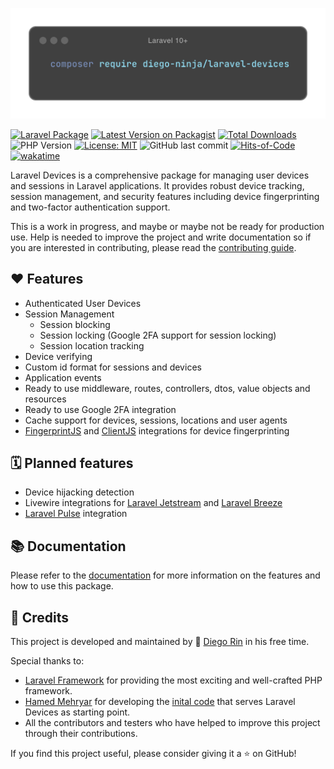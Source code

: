 <p align="center">
    <img src="./.github/assets/logo.png" alt="Laravel Devices Logo"/>
</p>

[![Laravel Package](https://img.shields.io/badge/Laravel%2010+%20Package-red?logo=laravel&logoColor=white)](https://www.laravel.com)
[![Latest Version on Packagist](https://img.shields.io/packagist/v/diego-ninja/laravel-devices.svg?style=flat&color=blue)](https://packagist.org/packages/diego-ninja/laravel-devices)
[![Total Downloads](https://img.shields.io/packagist/dt/diego-ninja/laravel-devices.svg?style=flat&color=blue)](https://packagist.org/packages/diego-ninja/laravel-devices)
![PHP Version](https://img.shields.io/packagist/php-v/diego-ninja/cosmic.svg?style=flat&color=blue)
[![License: MIT](https://img.shields.io/badge/License-MIT-blue.svg)](https://opensource.org/licenses/MIT)
![GitHub last commit](https://img.shields.io/github/last-commit/diego-ninja/laravel-devices?color=blue)
[![Hits-of-Code](https://hitsofcode.com/github/diego-ninja/laravel-devices?branch=main&label=Hits-of-Code)](https://hitsofcode.com/github/diego-ninja/laravel-devices/view?branch=main&label=Hits-of-Code&color=blue)
[![wakatime](https://wakatime.com/badge/user/bd65f055-c9f3-4f73-92aa-3c9810f70cc3/project/94491bff-6b6c-4b9d-a5fd-5568319d3071.svg)](https://wakatime.com/badge/user/bd65f055-c9f3-4f73-92aa-3c9810f70cc3/project/94491bff-6b6c-4b9d-a5fd-5568319d3071)

Laravel Devices is a comprehensive package for managing user devices and sessions in Laravel applications. It provides robust device tracking, session management, and security features including device fingerprinting and two-factor authentication support.

This is a work in progress, and maybe or maybe not be ready for production use.  Help is needed to improve the project and write documentation so if you are interested in contributing, please read the [contributing guide](./docs/contributing.md).

## ❤️ Features

* Authenticated User Devices
* Session Management
  * Session blocking
  * Session locking (Google 2FA support for session locking)
  * Session location tracking
* Device verifying
* Custom id format for sessions and devices
* Application events
* Ready to use middleware, routes, controllers, dtos, value objects and resources
* Ready to use Google 2FA integration
* Cache support for devices, sessions, locations and user agents
* [FingerprintJS](https://github.com/fingerprintjs/fingerprintjs) and [ClientJS](https://github.com/jackspirou/clientjs) integrations for device fingerprinting

## 🗓️ Planned features

* Device hijacking detection
* Livewire integrations for [Laravel Jetstream](https://jetstream.laravel.com/) and [Laravel Breeze](https://laravel.com/docs/11.x/starter-kits#laravel-breeze)
* [Laravel Pulse](https://laravel.com/docs/11.x/pulse) integration


## 📚 Documentation

Please refer to the [documentation](./docs/README.md) for more information on the features and how to use this package.


## 🙏 Credits

This project is developed and maintained by 🥷 [Diego Rin](https://diego.ninja) in his free time.

Special thanks to:

- [Laravel Framework](https://laravel.com/) for providing the most exciting and well-crafted PHP framework.
- [Hamed Mehryar](https://github.com/hamedmehryar) for developing the [inital code](https://github.com/hamedmehryar/laravel-session-tracker) that serves Laravel Devices as starting point.
- All the contributors and testers who have helped to improve this project through their contributions.

If you find this project useful, please consider giving it a ⭐ on GitHub!
